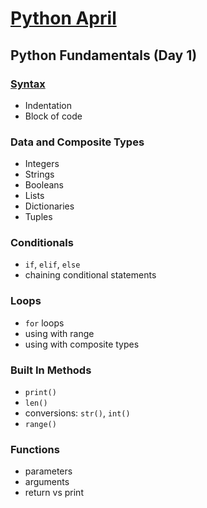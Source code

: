 # [Python April](https://www.tylermaxwell.co/python_april)

## Python Fundamentals (Day 1)

### [Syntax](./index.html#syntax)
- Indentation
- Block of code
### Data and Composite Types
- Integers
- Strings
- Booleans
- Lists
- Dictionaries
- Tuples
### Conditionals
- `if`, `elif`, `else`
- chaining conditional statements
### Loops
- `for` loops
- using with range
- using with composite types
### Built In Methods
- `print()`
- `len()`
- conversions: `str()`, `int()`
- `range()`
### Functions
- parameters
- arguments
- return vs print
